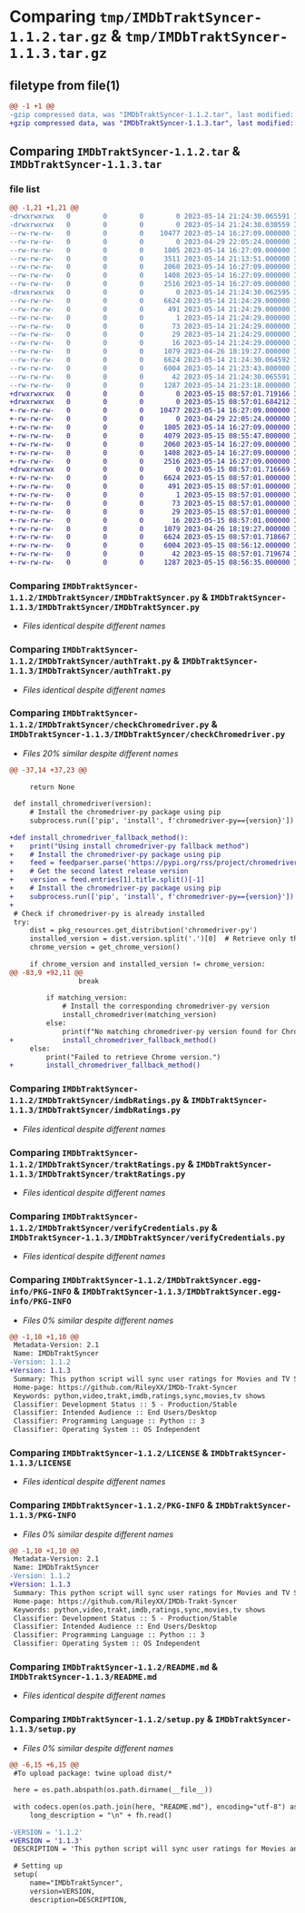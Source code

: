 # Comparing `tmp/IMDbTraktSyncer-1.1.2.tar.gz` & `tmp/IMDbTraktSyncer-1.1.3.tar.gz`

## filetype from file(1)

```diff
@@ -1 +1 @@
-gzip compressed data, was "IMDbTraktSyncer-1.1.2.tar", last modified: Sun May 14 21:24:30 2023, max compression
+gzip compressed data, was "IMDbTraktSyncer-1.1.3.tar", last modified: Mon May 15 08:57:01 2023, max compression
```

## Comparing `IMDbTraktSyncer-1.1.2.tar` & `IMDbTraktSyncer-1.1.3.tar`

### file list

```diff
@@ -1,21 +1,21 @@
-drwxrwxrwx   0        0        0        0 2023-05-14 21:24:30.065591 IMDbTraktSyncer-1.1.2/
-drwxrwxrwx   0        0        0        0 2023-05-14 21:24:30.030559 IMDbTraktSyncer-1.1.2/IMDbTraktSyncer/
--rw-rw-rw-   0        0        0    10477 2023-05-14 16:27:09.000000 IMDbTraktSyncer-1.1.2/IMDbTraktSyncer/IMDbTraktSyncer.py
--rw-rw-rw-   0        0        0        0 2023-04-29 22:05:24.000000 IMDbTraktSyncer-1.1.2/IMDbTraktSyncer/__init__.py
--rw-rw-rw-   0        0        0     1805 2023-05-14 16:27:09.000000 IMDbTraktSyncer-1.1.2/IMDbTraktSyncer/authTrakt.py
--rw-rw-rw-   0        0        0     3511 2023-05-14 21:13:51.000000 IMDbTraktSyncer-1.1.2/IMDbTraktSyncer/checkChromedriver.py
--rw-rw-rw-   0        0        0     2060 2023-05-14 16:27:09.000000 IMDbTraktSyncer-1.1.2/IMDbTraktSyncer/imdbRatings.py
--rw-rw-rw-   0        0        0     1408 2023-05-14 16:27:09.000000 IMDbTraktSyncer-1.1.2/IMDbTraktSyncer/traktRatings.py
--rw-rw-rw-   0        0        0     2516 2023-05-14 16:27:09.000000 IMDbTraktSyncer-1.1.2/IMDbTraktSyncer/verifyCredentials.py
-drwxrwxrwx   0        0        0        0 2023-05-14 21:24:30.062595 IMDbTraktSyncer-1.1.2/IMDbTraktSyncer.egg-info/
--rw-rw-rw-   0        0        0     6624 2023-05-14 21:24:29.000000 IMDbTraktSyncer-1.1.2/IMDbTraktSyncer.egg-info/PKG-INFO
--rw-rw-rw-   0        0        0      491 2023-05-14 21:24:29.000000 IMDbTraktSyncer-1.1.2/IMDbTraktSyncer.egg-info/SOURCES.txt
--rw-rw-rw-   0        0        0        1 2023-05-14 21:24:29.000000 IMDbTraktSyncer-1.1.2/IMDbTraktSyncer.egg-info/dependency_links.txt
--rw-rw-rw-   0        0        0       73 2023-05-14 21:24:29.000000 IMDbTraktSyncer-1.1.2/IMDbTraktSyncer.egg-info/entry_points.txt
--rw-rw-rw-   0        0        0       29 2023-05-14 21:24:29.000000 IMDbTraktSyncer-1.1.2/IMDbTraktSyncer.egg-info/requires.txt
--rw-rw-rw-   0        0        0       16 2023-05-14 21:24:29.000000 IMDbTraktSyncer-1.1.2/IMDbTraktSyncer.egg-info/top_level.txt
--rw-rw-rw-   0        0        0     1079 2023-04-26 18:19:27.000000 IMDbTraktSyncer-1.1.2/LICENSE
--rw-rw-rw-   0        0        0     6624 2023-05-14 21:24:30.064592 IMDbTraktSyncer-1.1.2/PKG-INFO
--rw-rw-rw-   0        0        0     6004 2023-05-14 21:23:43.000000 IMDbTraktSyncer-1.1.2/README.md
--rw-rw-rw-   0        0        0       42 2023-05-14 21:24:30.065591 IMDbTraktSyncer-1.1.2/setup.cfg
--rw-rw-rw-   0        0        0     1287 2023-05-14 21:23:18.000000 IMDbTraktSyncer-1.1.2/setup.py
+drwxrwxrwx   0        0        0        0 2023-05-15 08:57:01.719166 IMDbTraktSyncer-1.1.3/
+drwxrwxrwx   0        0        0        0 2023-05-15 08:57:01.684212 IMDbTraktSyncer-1.1.3/IMDbTraktSyncer/
+-rw-rw-rw-   0        0        0    10477 2023-05-14 16:27:09.000000 IMDbTraktSyncer-1.1.3/IMDbTraktSyncer/IMDbTraktSyncer.py
+-rw-rw-rw-   0        0        0        0 2023-04-29 22:05:24.000000 IMDbTraktSyncer-1.1.3/IMDbTraktSyncer/__init__.py
+-rw-rw-rw-   0        0        0     1805 2023-05-14 16:27:09.000000 IMDbTraktSyncer-1.1.3/IMDbTraktSyncer/authTrakt.py
+-rw-rw-rw-   0        0        0     4079 2023-05-15 08:55:47.000000 IMDbTraktSyncer-1.1.3/IMDbTraktSyncer/checkChromedriver.py
+-rw-rw-rw-   0        0        0     2060 2023-05-14 16:27:09.000000 IMDbTraktSyncer-1.1.3/IMDbTraktSyncer/imdbRatings.py
+-rw-rw-rw-   0        0        0     1408 2023-05-14 16:27:09.000000 IMDbTraktSyncer-1.1.3/IMDbTraktSyncer/traktRatings.py
+-rw-rw-rw-   0        0        0     2516 2023-05-14 16:27:09.000000 IMDbTraktSyncer-1.1.3/IMDbTraktSyncer/verifyCredentials.py
+drwxrwxrwx   0        0        0        0 2023-05-15 08:57:01.716669 IMDbTraktSyncer-1.1.3/IMDbTraktSyncer.egg-info/
+-rw-rw-rw-   0        0        0     6624 2023-05-15 08:57:01.000000 IMDbTraktSyncer-1.1.3/IMDbTraktSyncer.egg-info/PKG-INFO
+-rw-rw-rw-   0        0        0      491 2023-05-15 08:57:01.000000 IMDbTraktSyncer-1.1.3/IMDbTraktSyncer.egg-info/SOURCES.txt
+-rw-rw-rw-   0        0        0        1 2023-05-15 08:57:01.000000 IMDbTraktSyncer-1.1.3/IMDbTraktSyncer.egg-info/dependency_links.txt
+-rw-rw-rw-   0        0        0       73 2023-05-15 08:57:01.000000 IMDbTraktSyncer-1.1.3/IMDbTraktSyncer.egg-info/entry_points.txt
+-rw-rw-rw-   0        0        0       29 2023-05-15 08:57:01.000000 IMDbTraktSyncer-1.1.3/IMDbTraktSyncer.egg-info/requires.txt
+-rw-rw-rw-   0        0        0       16 2023-05-15 08:57:01.000000 IMDbTraktSyncer-1.1.3/IMDbTraktSyncer.egg-info/top_level.txt
+-rw-rw-rw-   0        0        0     1079 2023-04-26 18:19:27.000000 IMDbTraktSyncer-1.1.3/LICENSE
+-rw-rw-rw-   0        0        0     6624 2023-05-15 08:57:01.718667 IMDbTraktSyncer-1.1.3/PKG-INFO
+-rw-rw-rw-   0        0        0     6004 2023-05-15 08:56:12.000000 IMDbTraktSyncer-1.1.3/README.md
+-rw-rw-rw-   0        0        0       42 2023-05-15 08:57:01.719674 IMDbTraktSyncer-1.1.3/setup.cfg
+-rw-rw-rw-   0        0        0     1287 2023-05-15 08:56:35.000000 IMDbTraktSyncer-1.1.3/setup.py
```

### Comparing `IMDbTraktSyncer-1.1.2/IMDbTraktSyncer/IMDbTraktSyncer.py` & `IMDbTraktSyncer-1.1.3/IMDbTraktSyncer/IMDbTraktSyncer.py`

 * *Files identical despite different names*

### Comparing `IMDbTraktSyncer-1.1.2/IMDbTraktSyncer/authTrakt.py` & `IMDbTraktSyncer-1.1.3/IMDbTraktSyncer/authTrakt.py`

 * *Files identical despite different names*

### Comparing `IMDbTraktSyncer-1.1.2/IMDbTraktSyncer/checkChromedriver.py` & `IMDbTraktSyncer-1.1.3/IMDbTraktSyncer/checkChromedriver.py`

 * *Files 20% similar despite different names*

```diff
@@ -37,14 +37,23 @@
 
     return None
 
 def install_chromedriver(version):
     # Install the chromedriver-py package using pip
     subprocess.run(['pip', 'install', f'chromedriver-py=={version}'])
 
+def install_chromedriver_fallback_method():
+    print("Using install chromedriver-py fallback method")
+    # Install the chromedriver-py package using pip
+    feed = feedparser.parse('https://pypi.org/rss/project/chromedriver-py/releases.xml')
+    # Get the second latest release version
+    version = feed.entries[1].title.split()[-1]
+    # Install the chromedriver-py package using pip
+    subprocess.run(['pip', 'install', f'chromedriver-py=={version}'])
+
 # Check if chromedriver-py is already installed
 try:
     dist = pkg_resources.get_distribution('chromedriver-py')
     installed_version = dist.version.split('.')[0]  # Retrieve only the prefix
     chrome_version = get_chrome_version()
 
     if chrome_version and installed_version != chrome_version:
@@ -83,9 +92,11 @@
                 break
 
         if matching_version:
             # Install the corresponding chromedriver-py version
             install_chromedriver(matching_version)
         else:
             print(f"No matching chromedriver-py version found for Chrome {chrome_version}")
+            install_chromedriver_fallback_method()
     else:
         print("Failed to retrieve Chrome version.")
+        install_chromedriver_fallback_method()
```

### Comparing `IMDbTraktSyncer-1.1.2/IMDbTraktSyncer/imdbRatings.py` & `IMDbTraktSyncer-1.1.3/IMDbTraktSyncer/imdbRatings.py`

 * *Files identical despite different names*

### Comparing `IMDbTraktSyncer-1.1.2/IMDbTraktSyncer/traktRatings.py` & `IMDbTraktSyncer-1.1.3/IMDbTraktSyncer/traktRatings.py`

 * *Files identical despite different names*

### Comparing `IMDbTraktSyncer-1.1.2/IMDbTraktSyncer/verifyCredentials.py` & `IMDbTraktSyncer-1.1.3/IMDbTraktSyncer/verifyCredentials.py`

 * *Files identical despite different names*

### Comparing `IMDbTraktSyncer-1.1.2/IMDbTraktSyncer.egg-info/PKG-INFO` & `IMDbTraktSyncer-1.1.3/IMDbTraktSyncer.egg-info/PKG-INFO`

 * *Files 0% similar despite different names*

```diff
@@ -1,10 +1,10 @@
 Metadata-Version: 2.1
 Name: IMDbTraktSyncer
-Version: 1.1.2
+Version: 1.1.3
 Summary: This python script will sync user ratings for Movies and TV Shows both ways between Trakt and IMDb.
 Home-page: https://github.com/RileyXX/IMDb-Trakt-Syncer
 Keywords: python,video,trakt,imdb,ratings,sync,movies,tv shows
 Classifier: Development Status :: 5 - Production/Stable
 Classifier: Intended Audience :: End Users/Desktop
 Classifier: Programming Language :: Python :: 3
 Classifier: Operating System :: OS Independent
```

### Comparing `IMDbTraktSyncer-1.1.2/LICENSE` & `IMDbTraktSyncer-1.1.3/LICENSE`

 * *Files identical despite different names*

### Comparing `IMDbTraktSyncer-1.1.2/PKG-INFO` & `IMDbTraktSyncer-1.1.3/PKG-INFO`

 * *Files 0% similar despite different names*

```diff
@@ -1,10 +1,10 @@
 Metadata-Version: 2.1
 Name: IMDbTraktSyncer
-Version: 1.1.2
+Version: 1.1.3
 Summary: This python script will sync user ratings for Movies and TV Shows both ways between Trakt and IMDb.
 Home-page: https://github.com/RileyXX/IMDb-Trakt-Syncer
 Keywords: python,video,trakt,imdb,ratings,sync,movies,tv shows
 Classifier: Development Status :: 5 - Production/Stable
 Classifier: Intended Audience :: End Users/Desktop
 Classifier: Programming Language :: Python :: 3
 Classifier: Operating System :: OS Independent
```

### Comparing `IMDbTraktSyncer-1.1.2/README.md` & `IMDbTraktSyncer-1.1.3/README.md`

 * *Files identical despite different names*

### Comparing `IMDbTraktSyncer-1.1.2/setup.py` & `IMDbTraktSyncer-1.1.3/setup.py`

 * *Files 0% similar despite different names*

```diff
@@ -6,15 +6,15 @@
 #To upload package: twine upload dist/*
 
 here = os.path.abspath(os.path.dirname(__file__))
 
 with codecs.open(os.path.join(here, "README.md"), encoding="utf-8") as fh:
     long_description = "\n" + fh.read()
 
-VERSION = '1.1.2'
+VERSION = '1.1.3'
 DESCRIPTION = 'This python script will sync user ratings for Movies and TV Shows both ways between Trakt and IMDb.'
 
 # Setting up
 setup(
     name="IMDbTraktSyncer",
     version=VERSION,
     description=DESCRIPTION,
```

